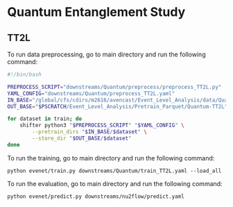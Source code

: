 # Quantum Entanglement Study

## TT2L

To run data preprocessing, go to main directory and run the following command:

```bash
#!/bin/bash

PREPROCESS_SCRIPT="downstreams/Quantum/preprocess/preprocess_TT2L.py"
YAML_CONFIG="downstreams/Quantum/preprocess_TT2L.yaml"
IN_BASE="/global/cfs/cdirs/m2616/avencast/Event_Level_Analysis/data/Quantum/TT2L"
OUT_BASE="$PSCRATCH/Event_Level_Analysis/Pretrain_Parquet/Quantum-TT2L"

for dataset in train; do
    shifter python3 "$PREPROCESS_SCRIPT" "$YAML_CONFIG" \
        --pretrain_dirs "$IN_BASE/$dataset" \
        --store_dir "$OUT_BASE/$dataset"
done
```


To run the training, go to main directory and run the following command:
```
python evenet/train.py downstreams/Quantum/train_TT2L.yaml --load_all
```

To run the evaluation, go to main directory and run the following command:
```
python evenet/predict.py downstreams/nu2flow/predict.yaml
```